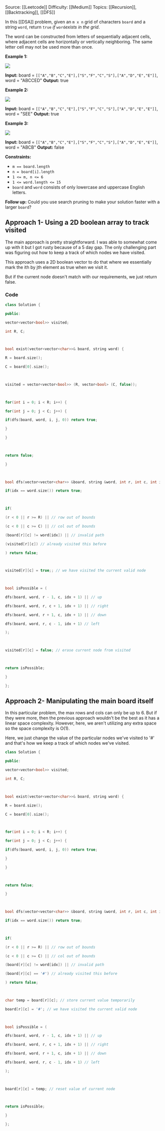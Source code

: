 Source: [[Leetcode]]
Difficulty: [[Medium]]
Topics: [[Recursion]], [[Backtracking]], [[DFS]]

In this [[DSA]] problem, given an `m x n` grid of characters `board` and a string `word`, return `true` _if_ `word`_exists in the grid_.

The word can be constructed from letters of sequentially adjacent cells, where adjacent cells are horizontally or vertically neighboring. The same letter cell may not be used more than once.

**Example 1:**

![](https://assets.leetcode.com/uploads/2020/11/04/word2.jpg)

**Input:** board = `[["A","B","C","E"],["S","F","C","S"],["A","D","E","E"]]`, word = "ABCCED"
**Output:** true

**Example 2:**

![](https://assets.leetcode.com/uploads/2020/11/04/word-1.jpg)

**Input:** board = `[["A","B","C","E"],["S","F","C","S"],["A","D","E","E"]]`, word = "SEE"
**Output:** true

**Example 3:**

![](https://assets.leetcode.com/uploads/2020/10/15/word3.jpg)

**Input:** board = `[["A","B","C","E"],["S","F","C","S"],["A","D","E","E"]]`, word = "ABCB"
**Output:** false

**Constraints:**

- `m == board.length`
- `n = board[i].length`
- `1 <= m, n <= 6`
- `1 <= word.length <= 15`
- `board` and `word` consists of only lowercase and uppercase English letters.

**Follow up:** Could you use search pruning to make your solution faster with a larger `board`?

## Approach 1- Using a 2D boolean array to track visited
The main approach is pretty straightforward. I was able to somewhat come up with it but I got rusty because of a 5 day gap. The only challenging part was figuring out how to keep a track of which nodes we have visited.

This approach uses a 2D boolean vector to do that where we essentially mark the ith by jth element as true when we visit it.

But if the current node doesn't match with our requirements, we just return false.

### Code 
``` cpp
class Solution {

public:

vector<vector<bool>> visited;

int R, C;

  

bool exist(vector<vector<char>>& board, string word) {

R = board.size();

C = board[0].size();

  

visited = vector<vector<bool>> (R, vector<bool> (C, false));

  

for(int i = 0; i < R; i++) {

for(int j = 0; j < C; j++) {

if(dfs(board, word, i, j, 0)) return true;

}

}

  

return false;

}

  

bool dfs(vector<vector<char>> &board, string &word, int r, int c, int idx) {

if(idx == word.size()) return true;

  

if(

(r < 0 || r >= R) || // row out of bounds

(c < 0 || c >= C) || // col out of bounds

(board[r][c] != word[idx]) || // invalid path

(visited[r][c]) // already visited this before

) return false;

  

visited[r][c] = true;; // we have visited the current valid node

  

bool isPossible = (

dfs(board, word, r - 1, c, idx + 1) || // up

dfs(board, word, r, c + 1, idx + 1) || // right

dfs(board, word, r + 1, c, idx + 1) || // down

dfs(board, word, r, c - 1, idx + 1) // left

);

  

visited[r][c] = false; // erase current node from visited

  

return isPossible;

}

};
```

## Approach 2- Manipulating the main board itself
In this particular problem, the max rows and cols can only be up to 6. But if they were more, then the previous approach wouldn't be the best as it has a linear space complexity. However, here, we aren't utilizing any extra space so the space complexity is O(1).

Here, we just change the value of the particular nodes we've visited to '#' and that's how we keep a track of which nodes we've visited.
``` cpp
class Solution {

public:

vector<vector<bool>> visited;

int R, C;

  

bool exist(vector<vector<char>>& board, string word) {

R = board.size();

C = board[0].size();

  

for(int i = 0; i < R; i++) {

for(int j = 0; j < C; j++) {

if(dfs(board, word, i, j, 0)) return true;

}

}

  

return false;

}

  

bool dfs(vector<vector<char>> &board, string &word, int r, int c, int idx) {

if(idx == word.size()) return true;

  

if(

(r < 0 || r >= R) || // row out of bounds

(c < 0 || c >= C) || // col out of bounds

(board[r][c] != word[idx]) || // invalid path

(board[r][c] == '#') // already visited this before

) return false;

  

char temp = board[r][c]; // store current value temporarily

board[r][c] = '#'; // we have visited the current valid node

  

bool isPossible = (

dfs(board, word, r - 1, c, idx + 1) || // up

dfs(board, word, r, c + 1, idx + 1) || // right

dfs(board, word, r + 1, c, idx + 1) || // down

dfs(board, word, r, c - 1, idx + 1) // left

);

  

board[r][c] = temp; // reset value of current node

  

return isPossible;

}

};
```